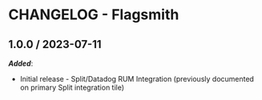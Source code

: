 # CHANGELOG - Flagsmith

## 1.0.0 / 2023-07-11


***Added***:

* Initial release - Split/Datadog RUM Integration (previously documented on primary Split integration tile)
